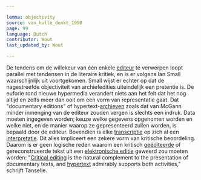 ```yaml
---

lemma: objectivity
source: van_hulle_denkt_1998
page: 99
language: Dutch
contributor: Wout
last_updated_by: Wout

---
```


De tendens om de willekeur van één enkele [editeur](editorScholarly.html) te verwerpen loopt parallel met tendensen in de literaire kritiek, en is er volgens Ian Small waarschijnlijk uit voortgekomen. Small wijst er echter op dat de nagestreefde objectiviteit van archiefedities uiteindelijk een pretentie is. De euforie rond nieuwe hypermedia verandert niets aan het feit dat het nog altijd en zelfs meer dan ooit om een vorm van representatie gaat. Dat "documentary editions" of hypertext-[archieven](archive.html) zoals dat van McGann minder inmenging van de editeur zouden vergen is slechts een indruk. Data moeten ingegeven worden; keuze welke gegevens opgenomen worden en welke niet, en de manier waarop ze gepresenteerd zullen worden, is bepaald door de editeur. Bovendien is elke [transcriptie](transcription.html) op zich al een [interpretatie](interpretation.html). Dit alles impliceert een zekere vorm van kritische beoordeling. Daarom is er geen logische reden waarom een kritisch [geëditeerde](textEdited.html) of gereconstrueerde tekst uit een [elektronische editie](editionDigital.html) geweerd zou moeten worden: "[Critical editing](editingCritical.html) is the natural complement to the presentation of documentary texts, and [hypertext](hypertext.html) admirably supports both activities," schrijft Tanselle.
